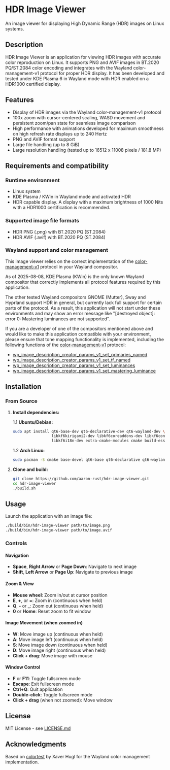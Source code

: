 # HDR Image Viewer

An image viewer for displaying High Dynamic Range (HDR) images on Linux systems.

## Description

HDR Image Viewer is an application for viewing HDR images with accurate color reproduction on Linux. It supports PNG and AVIF images in BT.2020 PQ/ST.2084 color encoding and integrates with the Wayland color-management-v1 protocol for proper HDR display. It has been developed and tested under KDE Plasma 6 in Wayland mode with HDR enabled on a HDR1000 certified display.

## Features

- Display of HDR images via the Wayland color-management-v1 protocol
- 100x zoom with cursor-centered scaling, WASD movement and persistent zoom/pan state for seamless image comparison
- High performance with animations developed for maximum smoothness on high refresh rate displays up to 240 Hertz
- PNG and AVIF format support
- Large file handling (up to 8 GiB)
- Large resolution handling (tested up to 16512 x 11008 pixels / 181.8 MP)

## Requirements and compatibility

### Runtime environment

- Linux system
- KDE Plasma / KWin in Wayland mode and activated HDR
- HDR capable display. A display with a maximum brightness of 1000 Nits with a HDR1000 certification is recommended.

### Supported image file formats

- HDR PNG (.png) with BT.2020 PQ (ST.2084)
- HDR AVIF (.avif) with BT.2020 PQ (ST.2084)

### Wayland support and color management

This image viewer relies on the correct implementation of the [color-management-v1](https://wayland.app/protocols/color-management-v1) protocol in your Wayland compositor.

As of 2025-08-08, KDE Plasma (KWin) is the only known Wayland compositor that correctly implements all protocol features required by this application.

The other tested Wayland compositors GNOME (Mutter), Sway and Hyprland support HDR in general, but currently lack full support for certain parts of the protocol. As a result, this application will not start under these environments and may show an error message like "[destroyed object]: error 0: Mastering luminances are not supported".

If you are a developer of one of the compositors mentioned above and would like to make this application compatible with your environment, please ensure that tone mapping functionality is implemented, including the following functions of the [color-management-v1](https://wayland.app/protocols/color-management-v1) protocol:

- [wp_image_description_creator_params_v1_set_primaries_named](https://wayland.app/protocols/color-management-v1#wp_image_description_creator_params_v1:request:set_primaries_named)
- [wp_image_description_creator_params_v1_set_tf_named](https://wayland.app/protocols/color-management-v1#wp_image_description_creator_params_v1:request:set_tf_named)
- [wp_image_description_creator_params_v1_set_luminances](https://wayland.app/protocols/color-management-v1#wp_image_description_creator_params_v1:request:set_luminances)
- [wp_image_description_creator_params_v1_set_mastering_luminance](https://wayland.app/protocols/color-management-v1#wp_image_description_creator_params_v1:request:set_mastering_luminance)

## Installation

### From Source

1. **Install dependencies:**
   
   1.1 **Ubuntu/Debian:**
   ```bash
   sudo apt install qt6-base-dev qt6-declarative-dev qt6-wayland-dev \
                    libkf6kirigami2-dev libkf6coreaddons-dev libkf6config-dev \
                    libkf6i18n-dev extra-cmake-modules cmake build-essential
   ```

   1.2 **Arch Linux:**
   ```bash
   sudo pacman -S cmake base-devel qt6-base qt6-declarative qt6-wayland kirigami extra-cmake-modules kconfig kcoreaddons ki18n ccache
   ```

2. **Clone and build:**
   ```bash
   git clone https://github.com/aaron-rust/hdr-image-viewer.git
   cd hdr-image-viewer
   ./build.sh
   ```

## Usage

Launch the application with an image file:

```bash
./build/bin/hdr-image-viewer path/to/image.png
./build/bin/hdr-image-viewer path/to/image.avif
```

### Controls

#### Navigation
- **Space**, **Right Arrow** or **Page Down**: Navigate to next image
- **Shift**, **Left Arrow** or **Page Up**: Navigate to previous image

#### Zoom & View
- **Mouse wheel**: Zoom in/out at cursor position
- **E**, **+**, or **=**: Zoom in (continuous when held)
- **Q**, **-** or **_**: Zoom out (continuous when held)
- **0** or **Home**: Reset zoom to fit window

#### Image Movement (when zoomed in)
- **W**: Move image up (continuous when held)
- **A**: Move image left (continuous when held)  
- **S**: Move image down (continuous when held)
- **D**: Move image right (continuous when held)
- **Click + drag**: Move image with mouse

#### Window Control
- **F** or **F11**: Toggle fullscreen mode
- **Escape**: Exit fullscreen mode
- **Ctrl+Q**: Quit application
- **Double-click**: Toggle fullscreen mode
- **Click + drag** (when not zoomed): Move window

## License

MIT License - see [LICENSE.md](LICENSE.md)

## Acknowledgments

Based on [colortest](https://invent.kde.org/zamundaaa/colortest) by Xaver Hugl for the Wayland color management implementation.
